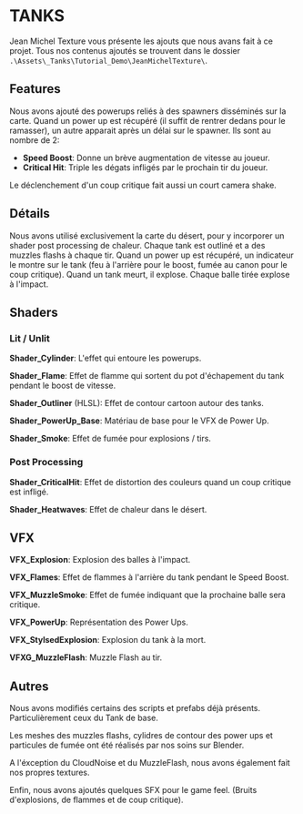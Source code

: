 # TANKS

Jean Michel Texture vous présente les ajouts que nous avans fait à ce projet. Tous nos contenus ajoutés se trouvent dans le dossier `.\Assets\_Tanks\Tutorial_Demo\JeanMichelTexture\`.

## Features

Nous avons ajouté des powerups reliés à des spawners disséminés sur la carte. Quand un power up est récupéré (il suffit de rentrer dedans pour le ramasser), un autre apparait après un délai sur le spawner. Ils sont au nombre de 2:

- **Speed Boost**: Donne un brève augmentation de vitesse au joueur.
- **Critical Hit**: Triple les dégats infligés par le prochain tir du joueur.

Le déclenchement d'un coup critique fait aussi un court camera shake.

## Détails

Nous avons utilisé exclusivement la carte du désert, pour y incorporer un shader post processing de chaleur. Chaque tank est outliné et a des muzzles flashs à chaque tir. Quand un power up est récupéré, un indicateur le montre sur le tank (feu à l'arrière pour le boost, fumée au canon pour le coup critique). Quand un tank meurt, il explose. Chaque balle tirée explose à l'impact.  

## Shaders

### Lit / Unlit

**Shader_Cylinder**: L'effet qui entoure les powerups.

**Shader_Flame**: Effet de flamme qui sortent du pot d'échapement du tank pendant le boost de vitesse.

**Shader_Outliner** (HLSL): Effet de contour cartoon autour des tanks.

**Shader_PowerUp_Base**: Matériau de base pour le VFX de Power Up.

**Shader_Smoke**: Effet de fumée pour explosions / tirs.

### Post Processing

**Shader_CriticalHit**: Effet de distortion des couleurs quand un coup critique est infligé.

**Shader_Heatwaves**: Effet de chaleur dans le désert.

## VFX

**VFX_Explosion**: Explosion des balles à l'impact.

**VFX_Flames**: Effet de flammes à l'arrière du tank pendant le Speed Boost.

**VFX_MuzzleSmoke**: Effet de fumée indiquant que la prochaine balle sera critique.

**VFX_PowerUp**: Représentation des Power Ups.

**VFX_StylsedExplosion**: Explosion du tank à la mort.

**VFXG_MuzzleFlash**: Muzzle Flash au tir.

## Autres

Nous avons modifiés certains des scripts et prefabs déjà présents. Particulièrement ceux du Tank de base.

Les meshes des muzzles flashs, cylidres de contour des power ups et particules de fumée ont été réalisés par nos soins sur Blender.

A l'éxception du CloudNoise et du MuzzleFlash, nous avons également fait nos propres textures.

Enfin, nous avons ajoutés quelques SFX pour le game feel. (Bruits d'explosions, de flammes et de coup critique).
